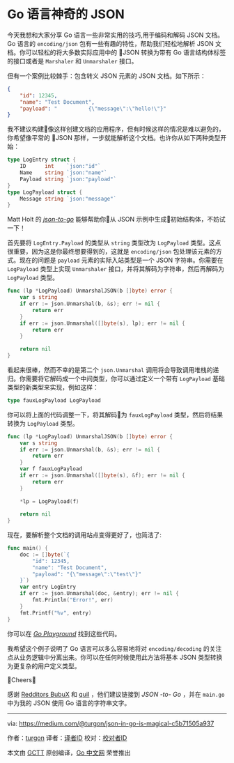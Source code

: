 # Go 语言神奇的 JSON

今天我想和大家分享 Go 语言一些非常实用的技巧,用于编码和解码 JSON 文档。Go 语言的  `encoding/json` 包有一些有趣的特性，帮助我们轻松地解析 JSON 文档。你可以轻松的将大多数实际应用中的 JSON 转换为带有 Go 语言结构体标签的接口或者是 `Marshaler` 和 `Unmarshaler` 接口。

但有一个案例比较棘手：包含转义 JSON 元素的 JSON 文档。如下所示：

```json
{
    "id": 12345,
    "name": "Test Document",
    "payload": "          {\"message\":\"hello!\"}"
}
```

我不建议构建像这样创建文档的应用程序，但有时候这样的情况是难以避免的，你希望像平常的 JSON 那样，一步就能解析这个文档。也许你从如下两种类型开始：

```go
type LogEntry struct {
    ID      int    `json:"id"`
    Name    string `json:"name"`
    Payload string `json:"payload"`
}
type LogPayload struct {
    Message string `json:"message"`
}
```

Matt Holt 的 [*json-to-go*](https://mholt.github.io/json-to-go/) 能够帮助你从 JSON 示例中生成初始结构体，不妨试一下！

首先要将 `LogEntry.Payload` 的类型从 `string` 类型改为 `LogPayload` 类型。这点很重要，因为这是你最终想要得到的，这就是 `encoding/json` 包处理该元素的方式。现在的问题是 `payload` 元素的实际入站类型是一个 JSON 字符串。你需要在 `LogPayload` 类型上实现 `Unmarshaler` 接口，并将其解码为字符串，然后再解码为 `LogPayload` 类型。

```go
func (lp *LogPayload) UnmarshalJSON(b []byte) error {
    var s string
    if err := json.Unmarshal(b, &s); err != nil {
        return err
    }
    if err := json.Unmarshal([]byte(s), lp); err != nil {
        return err
    }
 
    return nil
}
```

看起来很棒，然而不幸的是第二个 `json.Unmarshal` 调用将会导致调用堆栈的递归。你需要将它解码成一个中间类型，你可以通过定义一个带有 `LogPayload` 基础类型的新类型来实现，例如这样：

```go
type fauxLogPayload LogPayload
```

你可以将上面的代码调整一下，将其解码为 `fauxLogPayload` 类型，然后将结果转换为 `LogPayload` 类型。


```go
func (lp *LogPayload) UnmarshalJSON(b []byte) error {
    var s string
    if err := json.Unmarshal(b, &s); err != nil {
        return err
    }
    var f fauxLogPayload
    if err := json.Unmarshal([]byte(s), &f); err != nil {
        return err
    }
 
    *lp = LogPayload(f)
 
    return nil
}
```


现在，要解析整个文档的调用站点变得更好了，也简洁了:

```go
func main() {
    doc := []byte(`{
        "id": 12345,
        "name": "Test Document",
        "payload": "{\"message\":\"test\"}"
    }`)
    var entry LogEntry
    if err := json.Unmarshal(doc, &entry); err != nil {
        fmt.Println("Error!", err)
    }
    fmt.Printf("%v", entry)
}
```

你可以在 [*Go Playground*](https://play.golang.org/p/8l4K4GCF--U) 找到这些代码。

我希望这个例子说明了 Go 语言可以多么容易地将对  `encoding/decoding` 的关注点从业务逻辑中分离出来。你可以在任何时候使用此方法将基本 JSON 类型转换为更复杂的用户定义类型。

Cheers！

感谢 [Redditors BubuX](https://www.reddit.com/r/golang/comments/801c4i/json_in_go_is_magical/dusgzny/) 和 [quiI](https://www.reddit.com/r/golang/comments/801c4i/json_in_go_is_magical/duso6pc/) ，他们建议链接到 *JSON -to- Go* ，并在 `main.go` 中为我的 JSON 使用 Go 语言的字符串文字。


----------------

via: https://medium.com/@turgon/json-in-go-is-magical-c5b71505a937

作者：[turgon](https://medium.com/@turgon)
译者：[译者ID](https://github.com/SergeyChang)
校对：[校对者ID](https://github.com/校对者ID)

本文由 [GCTT](https://github.com/studygolang/GCTT) 原创编译，[Go 中文网](https://studygolang.com/) 荣誉推出


